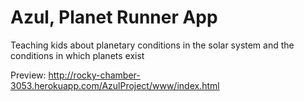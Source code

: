 # Azul, Planet Runner App

Teaching kids about planetary conditions in the solar system and the conditions in which planets exist

Preview:
http://rocky-chamber-3053.herokuapp.com/AzulProject/www/index.html
